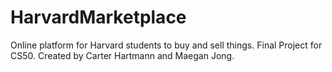 # HarvardMarketplace
Online platform for Harvard students to buy and sell things. Final Project for CS50. Created by Carter Hartmann and Maegan Jong.
